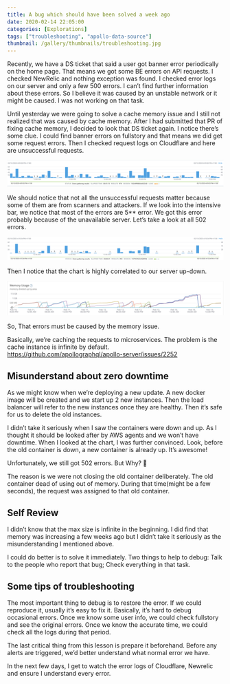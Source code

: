 ```yaml
---
title: A bug which should have been solved a week ago
date: 2020-02-14 22:05:00
categories: [Explorations]
tags: ["troubleshooting", "apollo-data-source"]
thumbnail: /gallery/thumbnails/troubleshooting.jpg
---
```


Recently,  we have a DS ticket that said a user got banner error periodically on the home page.  That means we got some BE errors on API requests. I checked NewRelic and nothing exception was found.  I checked error logs on our server and only a few 500 errors.  I can’t find further information about these errors. So I believe it was caused by an unstable network or it might be caused.  I was not working on that task.

Until yesterday we were going to solve a cache memory issue and I still not realized that was caused by cache memory.  After I had submitted that PR of fixing cache memory, I decided to look that DS ticket again. I notice there’s some clue. I could find banner errors on fullstory and that means we did get some request errors.  Then I checked request logs on Cloudflare and here are unsuccessful requests.

<!-- more -->

![Last 3 days' unsuccessful requests](/gallery/site/cache-memory-1.png)  

We should notice that not all the unsuccessful requests matter because some of them are from scanners and attackers. If we look into the intensive bar, we notice that most of the errors are 5** error. We got this error probably because of the unavailable server. Let’s take a look at all 502 errors. 

![502 resposnse](/gallery/site/cache-memory-2.png)  

Then I notice that the chart is highly correlated to our server up-down.

![Newrelic log](/gallery/site/cache-memory-3.png)  

So, That errors must be caused by the memory issue.

Basically, we’re caching the requests to microservices.  The problem is the cache instance is infinite by default.  https://github.com/apollographql/apollo-server/issues/2252
 

 

## Misunderstand about zero downtime

As we might know when we’re deploying a new update. A new docker image will be created and we start up 2 new instances. Then the load balancer will refer to the new instances once they are healthy.  Then it’s safe for us to delete the old instances.

I didn’t take it seriously when I saw the containers were down and up.  As I thought it should be looked after by AWS agents and we won’t have downtime.  When I looked at the chart, I was further convinced. Look, before the old container is down, a new container is already up. It’s awesome!

Unfortunately, we still got 502 errors. But Why? 🤔

The reason is we were not closing the old container deliberately.  The old container dead of using out of memory.  During that time(might be a few seconds), the request was assigned to that old container.

 
## Self Review

I didn’t know that the max size is infinite in the beginning.  I did find that memory was increasing a few weeks ago but I didn’t take it seriously as the misunderstanding I mentioned above.

I could do better is to solve it immediately.  Two things to help to debug: Talk to the people who report that bug; Check everything in that task.

 

## Some tips of troubleshooting 

The most important thing to debug is to restore the error. If we could reproduce it, usually it’s easy to fix it. Basically, it’s hard to debug occasional errors.  Once we know some user info, we could check fullstory and see the original errors.  Once we know the accurate time, we could check all the logs during that period.  

The last critical thing from this lesson is prepare it beforehand. Before any alerts are triggered, we’d better understand what normal error we have.

In the next few days, I get to watch the error logs of Cloudflare, Newrelic and ensure I understand every error.